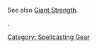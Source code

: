 See also [Giant Strength](Giant_Strength.md "wikilink").

.

[Category: Spellcasting Gear](Category:_Spellcasting_Gear "wikilink")
